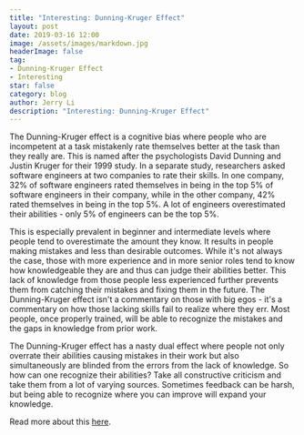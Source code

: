 ```yaml
---
title: "Interesting: Dunning-Kruger Effect"
layout: post
date: 2019-03-16 12:00
image: /assets/images/markdown.jpg
headerImage: false
tag:
- Dunning-Kruger Effect
- Interesting
star: false
category: blog
author: Jerry Li
description: "Interesting: Dunning-Kruger Effect"
---
```


The Dunning-Kruger effect is a cognitive bias where people who are incompetent at a task mistakenly rate themselves better at the task than they really are. This is named after the psychologists David Dunning and Justin Kruger for their 1999 study. In a separate study, researchers asked software engineers at two companies to rate their skills. In one company, 32% of software engineers rated themselves in being in the top 5% of software engineers in their company, while in the other company, 42% rated themselves in being in the top 5%. A lot of engineers overestimated their abilities - only 5% of engineers can be the top 5%.

This is especially prevalent in beginner and intermediate levels where people tend to overestimate the amount they know. It results in people making mistakes and less than desirable outcomes. While it's not always the case, those with more experience and in more senior roles tend to know how knowledgeable they are and thus can judge their abilities better. This lack of knowledge from those people less experienced further prevents them from catching their mistakes and fixing them in the future. The Dunning-Kruger effect isn't a commentary on those with big egos - it's a commentary on how those lacking skills fail to realize where they err. Most people, once properly trained, will be able to recognize the mistakes and the gaps in knowledge from prior work.

The Dunning-Kruger effect has a nasty dual effect where people not only overrate their abilities causing mistakes in their work but also simultaneously are blinded from the errors from the lack of knowledge. So how can one recognize their abilities? Take all constructive criticism and take them from a lot of varying sources. Sometimes feedback can be harsh, but being able to recognize where you can improve will expand your knowledge. 

Read more about this [here](https://en.wikipedia.org/wiki/Dunning%E2%80%93Kruger_effect).

